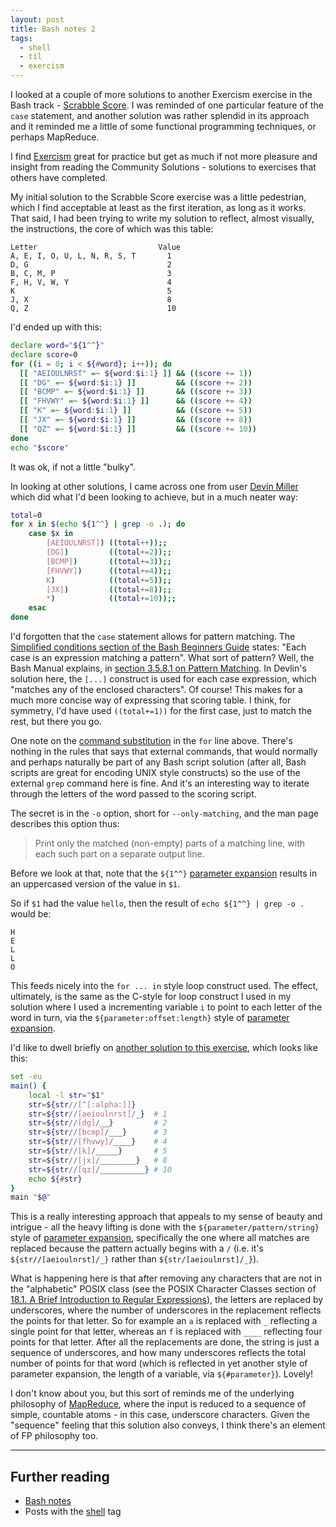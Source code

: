 ```yaml
---
layout: post
title: Bash notes 2
tags:
  - shell
  - til
  - exercism
---
```

I looked at a couple of more solutions to another Exercism exercise in the Bash track - [Scrabble Score](https://exercism.org/tracks/bash/exercises/scrabble-score). I was reminded of one particular feature of the `case` statement, and another solution was rather splendid in its approach and it reminded me a little of some functional programming techniques, or perhaps MapReduce.

<!--excerpt-->

I find [Exercism](https://exercism.org) great for practice but get as much if not more pleasure and insight from reading the Community Solutions - solutions to exercises that others have completed.

My initial solution to the Scrabble Score exercise was a little pedestrian, which I find acceptable at least as the first iteration, as long as it works. That said, I had been trying to write my solution to reflect, almost visually, the instructions, the core of which was this table:

```
Letter                           Value
A, E, I, O, U, L, N, R, S, T       1
D, G                               2
B, C, M, P                         3
F, H, V, W, Y                      4
K                                  5
J, X                               8
Q, Z                               10
```

I'd ended up with this:

```bash
declare word="${1^^}"
declare score=0
for ((i = 0; i < ${#word}; i++)); do
  [[ "AEIOULNRST" =~ ${word:$i:1} ]] && ((score += 1))
  [[ "DG" =~ ${word:$i:1} ]]         && ((score += 2))
  [[ "BCMP" =~ ${word:$i:1} ]]       && ((score += 3))
  [[ "FHVWY" =~ ${word:$i:1} ]]      && ((score += 4))
  [[ "K" =~ ${word:$i:1} ]]          && ((score += 5))
  [[ "JX" =~ ${word:$i:1} ]]         && ((score += 8))
  [[ "QZ" =~ ${word:$i:1} ]]         && ((score += 10))
done
echo "$score"
```

It was ok, if not a little "bulky".

In looking at other solutions, I came across one from user [Devin Miller](https://exercism.org/profiles/edwin0258) which did what I'd been looking to achieve, but in a much neater way:

```bash
total=0
for x in $(echo ${1^^} | grep -o .); do
    case $x in
        [AEIOULNRST]) ((total++));;
        [DG])         ((total+=2));;
        [BCMP])       ((total+=3));;
        [FHVWY])      ((total+=4));;
        K)            ((total+=5));;
        [JX])         ((total+=8));;
        *)            ((total+=10));;
    esac
done
```

I'd forgotten that the `case` statement allows for pattern matching. The [Simplified conditions section of the Bash Beginners Guide](https://tldp.org/LDP/Bash-Beginners-Guide/html/sect_07_03.html) states: "Each case is an expression matching a pattern". What sort of pattern? Well, the Bash Manual explains, in [section 3.5.8.1 on Pattern Matching](https://www.gnu.org/software/bash/manual/html_node/Pattern-Matching.html#Pattern-Matching). In Devlin's solution here, the `[...]` construct is used for each case expression, which "matches any of the enclosed characters". Of course! This makes for a much more concise way of expressing that scoring table. I think, for symmetry, I'd have used `((total+=1))` for the first case, just to match the rest, but there you go.

One note on the [command substitution](https://www.gnu.org/software/bash/manual/html_node/Command-Substitution.html) in the `for` line above. There's nothing in the rules that says that external commands, that would normally and perhaps naturally be part of any Bash script solution (after all, Bash scripts are great for encoding UNIX style constructs) so the use of the external `grep` command here is fine. And it's an interesting way to iterate through the letters of the word passed to the scoring script.

The secret is in the `-o` option, short for `--only-matching`, and the man page describes this option thus:

> Print only the matched (non-empty) parts of a matching line, with each such part on a separate output line.

Before we look at that, note that the `${1^^}` [parameter expansion](https://www.gnu.org/software/bash/manual/html_node/Shell-Parameter-Expansion.html) results in an uppercased version of the value in `$1`.

So if `$1` had the value `hello`, then the result of `echo ${1^^} | grep -o .` would be:

```
H
E
L
L
O
```

This feeds nicely into the `for ... in` style loop construct used. The effect, ultimately, is the same as the C-style for loop construct I used in my solution where I used a incrementing variable `i` to point to each letter of the word in turn, via the `${parameter:offset:length}` style of [parameter expansion](https://www.gnu.org/software/bash/manual/html_node/Shell-Parameter-Expansion.html).

I'd like to dwell briefly on [another solution to this exercise](https://exercism.org/tracks/bash/exercises/scrabble-score/solutions/kayhide), which looks like this:

```bash
set -eu
main() {
    local -l str="$1"
    str=${str//[^[:alpha:]]}
    str=${str//[aeioulnrst]/_}  # 1
    str=${str//[dg]/__}         # 2
    str=${str//[bcmp]/___}      # 3
    str=${str//[fhvwy]/____}    # 4
    str=${str//[k]/_____}       # 5
    str=${str//[jx]/________}   # 8
    str=${str//[qz]/__________} # 10
    echo ${#str}
}
main "$@"
```

This is a really interesting approach that appeals to my sense of beauty and intrigue - all the heavy lifting is done with the `${parameter/pattern/string}` style of [parameter expansion](https://www.gnu.org/software/bash/manual/html_node/Shell-Parameter-Expansion.html), specifically the one where all matches are replaced because the pattern actually begins with a `/` (i.e. it's `${str//[aeioulnrst]/_}` rather than `${str/[aeioulnrst]/_}`).

What is happening here is that after removing any characters that are not in the "alphabetic" POSIX class (see the POSIX Character Classes section of [18.1. A Brief Introduction to Regular Expressions](https://tldp.org/LDP/abs/html/x17129.html)), the letters are replaced by underscores, where the number of underscores in the replacement reflects the points for that letter. So for example an `a` is replaced with `_` reflecting a single point for that letter, whereas an `f` is replaced with `____` reflecting four points for that letter. After all the replacements are done, the string is just a sequence of underscores, and how many underscores reflects the total number of points for that word (which is reflected in yet another style of parameter expansion, the length of a variable, via `${#parameter}`). Lovely!

I don't know about you, but this sort of reminds me of the underlying philosophy of [MapReduce](https://en.wikipedia.org/wiki/MapReduce), where the input is reduced to a sequence of simple, countable atoms - in this case, underscore characters. Given the "sequence" feeling that this solution also conveys, I think there's an element of FP philosophy too.

---

## Further reading

* [Bash notes](/posts/2022-04-07-bash-notes-1/)
* Posts with the [shell](/tags/shell/) tag
